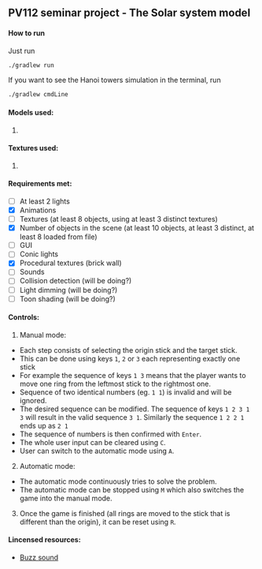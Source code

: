## PV112 seminar project - The Solar system model


#### How to run

Just run 
```bash
./gradlew run
```

If you want to see the Hanoi towers simulation in the terminal, run
```bash
./gradlew cmdLine
```

#### Models used:

1. 


#### Textures used:

1. 

#### Requirements met:

- [ ] At least 2 lights
- [x] Animations
- [ ] Textures (at least 8 objects, using at least 3 distinct textures)
- [x] Number of objects in the scene (at least 10 objects, at least 3 distinct, at least 8 loaded from file)
- [ ] GUI 
- [ ] Conic lights
- [x] Procedural textures (brick wall)
- [ ] Sounds
- [ ] Collision detection (will be doing?)
- [ ] Light dimming (will be doing?)
- [ ] Toon shading (will be doing?)

#### Controls:

1. Manual mode:
  - Each step consists of selecting the origin stick and the target stick.
  - This can be done using keys `1`, `2` or `3` each representing exactly one stick
  - For example the sequence of keys `1 3` means that the player wants to move one ring from the leftmost stick to the rightmost one.
  - Sequence of two identical numbers (eg. `1 1`) is invalid and will be ignored.
  - The desired sequence can be modified. The sequence of keys `1 2 3 1 3` will result in the valid sequence `3 1`. Similarly the sequence `1 2 2 1` ends up as `2 1`
  - The sequence of numbers is then confirmed with `Enter`.
  - The whole user input can be cleared using `C`.
  - User can switch to the automatic mode using `A`.

2. Automatic mode:
  - The automatic mode continuously tries to solve the problem.
  - The automatic mode can be stopped using `M` which also switches the game into the manual mode. 
  
3. Once the game is finished (all rings are moved to the stick that is different than the origin), it can be reset using `R`.

#### Lincensed resources:

- [Buzz sound](https://freesound.org/people/RICHERlandTV/sounds/216090/)